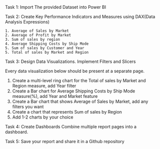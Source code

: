 Task 1: Import The provided  Dataset into Power BI

Task 2: Create Key Performance Indicators and Measures using DAX(Data Analysis Expressions)

    1. Average of Sales by Market
    2. Average of Profit by Market
    3. Sum of sales by region
    4. Average Shipping Costs by Ship Mode 
    5. Sum of sales by Customer and Year
    5. Total of sales by Market and Region


Task 3: Design Data Visualizations. Implement Filters and Slicers

Every data visualization below should be present at a separate page.

 1. Create a multi-level ring chart for the Total of sales by Market and Region measure, 
 add Year filter
 2. Create a Bar chart for Average Shipping Costs by Ship Mode measure(%), 
 add Year and Market feature
 3. Create a Bar  chart that shows  Average of Sales by Market, add any filters you want
 4. Create a chart that represents Sum of sales by Region
 5. Add 1-2 charts by your choice

Task 4: Create Dashboards 
  Combine multiple report pages into a dashboard.

Task 5: Save your report and share it in a Github repository 

